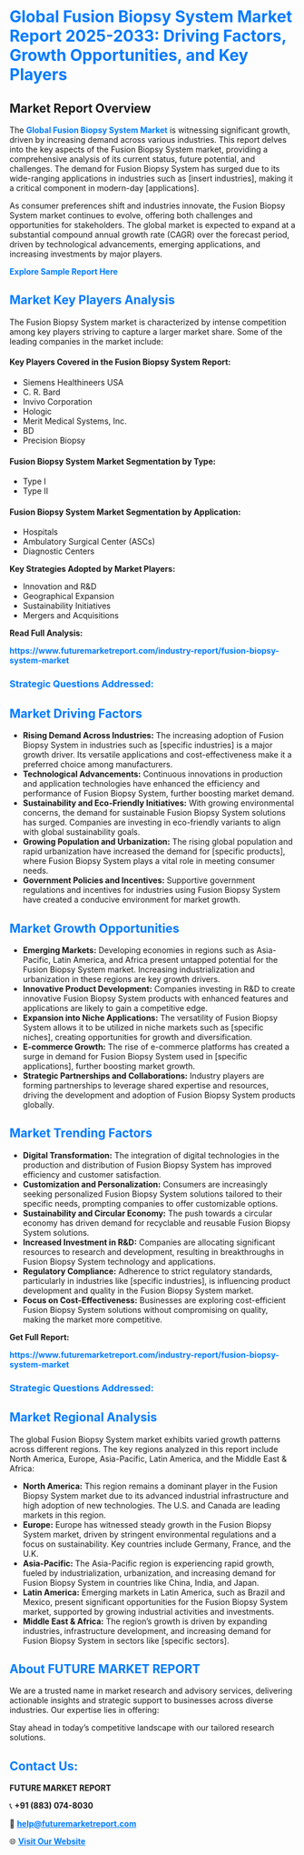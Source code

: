 <h1 style="color: #007BFF;">Global Fusion Biopsy System Market Report 2025-2033: Driving Factors, Growth Opportunities, and Key Players</h1>

<section id="overview">
<h2>Market Report Overview</h2>
<p>The <a href="https://www.futuremarketreport.com/industry-report/fusion-biopsy-system-market" style="color: #007BFF; text-decoration: none;"><strong>Global Fusion Biopsy System Market</strong></a> is witnessing significant growth, driven by increasing demand across various industries. This report delves into the key aspects of the Fusion Biopsy System market, providing a comprehensive analysis of its current status, future potential, and challenges. The demand for Fusion Biopsy System has surged due to its wide-ranging applications in industries such as [insert industries], making it a critical component in modern-day [applications].</p>
<p>As consumer preferences shift and industries innovate, the Fusion Biopsy System market continues to evolve, offering both challenges and opportunities for stakeholders. The global market is expected to expand at a substantial compound annual growth rate (CAGR) over the forecast period, driven by technological advancements, emerging applications, and increasing investments by major players.</p>
</section>

<section id="overview">
<p><a href="https://www.futuremarketreport.com/request-sample/reportId=89048" style="color: #007BFF; text-decoration: none;"><strong>Explore Sample Report Here</strong></a></p>
</section>

<section id="key-players">
<h2 style="color: #007BFF;">Market Key Players Analysis</h2>
<p>The Fusion Biopsy System market is characterized by intense competition among key players striving to capture a larger market share. Some of the leading companies in the market include:</p>
<h4>Key Players Covered in the Fusion Biopsy System Report:</h4>
<ul><li>Siemens Healthineers USA</li><li>C. R. Bard</li><li>Invivo Corporation</li><li>Hologic</li><li>Merit Medical Systems, Inc.</li><li>BD</li><li>Precision Biopsy</li></ul>
<h4>Fusion Biopsy System Market Segmentation by Type:</h4>
<ul><li>Type I</li><li>Type II</li></ul>

<h4>Fusion Biopsy System Market Segmentation by Application:</h4>
<ul><li>Hospitals</li><li>Ambulatory Surgical Center (ASCs)</li><li>Diagnostic Centers</li></ul>
<p><strong>Key Strategies Adopted by Market Players:</strong></p>
<ul>
<li>Innovation and R&D</li>
<li>Geographical Expansion</li>
<li>Sustainability Initiatives</li>
<li>Mergers and Acquisitions</li>
</ul>
</section>

<section>
<p><strong>Read Full Analysis: </strong></p><a href="https://www.futuremarketreport.com/industry-report/fusion-biopsy-system-market" style="color: #007BFF; text-decoration: none;"><strong>https://www.futuremarketreport.com/industry-report/fusion-biopsy-system-market</strong></a>
<h3 style="color: #007BFF;">Strategic Questions Addressed:</h3>
</section>

<section id="driving-factors">
<h2 style="color: #007BFF;">Market Driving Factors</h2>
<ul>
<li><strong>Rising Demand Across Industries:</strong> The increasing adoption of Fusion Biopsy System in industries such as [specific industries] is a major growth driver. Its versatile applications and cost-effectiveness make it a preferred choice among manufacturers.</li>
<li><strong>Technological Advancements:</strong> Continuous innovations in production and application technologies have enhanced the efficiency and performance of Fusion Biopsy System, further boosting market demand.</li>
<li><strong>Sustainability and Eco-Friendly Initiatives:</strong> With growing environmental concerns, the demand for sustainable Fusion Biopsy System solutions has surged. Companies are investing in eco-friendly variants to align with global sustainability goals.</li>
<li><strong>Growing Population and Urbanization:</strong> The rising global population and rapid urbanization have increased the demand for [specific products], where Fusion Biopsy System plays a vital role in meeting consumer needs.</li>
<li><strong>Government Policies and Incentives:</strong> Supportive government regulations and incentives for industries using Fusion Biopsy System have created a conducive environment for market growth.</li>
</ul>
</section>

<section id="growth-opportunities">
<h2 style="color: #007BFF;">Market Growth Opportunities</h2>
<ul>
<li><strong>Emerging Markets:</strong> Developing economies in regions such as Asia-Pacific, Latin America, and Africa present untapped potential for the Fusion Biopsy System market. Increasing industrialization and urbanization in these regions are key growth drivers.</li>
<li><strong>Innovative Product Development:</strong> Companies investing in R&D to create innovative Fusion Biopsy System products with enhanced features and applications are likely to gain a competitive edge.</li>
<li><strong>Expansion into Niche Applications:</strong> The versatility of Fusion Biopsy System allows it to be utilized in niche markets such as [specific niches], creating opportunities for growth and diversification.</li>
<li><strong>E-commerce Growth:</strong> The rise of e-commerce platforms has created a surge in demand for Fusion Biopsy System used in [specific applications], further boosting market growth.</li>
<li><strong>Strategic Partnerships and Collaborations:</strong> Industry players are forming partnerships to leverage shared expertise and resources, driving the development and adoption of Fusion Biopsy System products globally.</li>
</ul>
</section>

<section id="trending-factors">
<h2 style="color: #007BFF;">Market Trending Factors</h2>
<ul>
<li><strong>Digital Transformation:</strong> The integration of digital technologies in the production and distribution of Fusion Biopsy System has improved efficiency and customer satisfaction.</li>
<li><strong>Customization and Personalization:</strong> Consumers are increasingly seeking personalized Fusion Biopsy System solutions tailored to their specific needs, prompting companies to offer customizable options.</li>
<li><strong>Sustainability and Circular Economy:</strong> The push towards a circular economy has driven demand for recyclable and reusable Fusion Biopsy System solutions.</li>
<li><strong>Increased Investment in R&D:</strong> Companies are allocating significant resources to research and development, resulting in breakthroughs in Fusion Biopsy System technology and applications.</li>
<li><strong>Regulatory Compliance:</strong> Adherence to strict regulatory standards, particularly in industries like [specific industries], is influencing product development and quality in the Fusion Biopsy System market.</li>
<li><strong>Focus on Cost-Effectiveness:</strong> Businesses are exploring cost-efficient Fusion Biopsy System solutions without compromising on quality, making the market more competitive.</li>
</ul>
</section>

<section>
<p><strong>Get Full Report: </strong></p><a href="https://www.futuremarketreport.com/industry-report/fusion-biopsy-system-market" style="color: #007BFF; text-decoration: none;"><strong>https://www.futuremarketreport.com/industry-report/fusion-biopsy-system-market</strong></a>
<h3 style="color: #007BFF;">Strategic Questions Addressed:</h3>
</section>


<section id="regional-analysis">
<h2 style="color: #007BFF;">Market Regional Analysis</h2>
<p>The global Fusion Biopsy System market exhibits varied growth patterns across different regions. The key regions analyzed in this report include North America, Europe, Asia-Pacific, Latin America, and the Middle East & Africa:</p>
<ul>
<li><strong>North America:</strong> This region remains a dominant player in the Fusion Biopsy System market due to its advanced industrial infrastructure and high adoption of new technologies. The U.S. and Canada are leading markets in this region.</li>
<li><strong>Europe:</strong> Europe has witnessed steady growth in the Fusion Biopsy System market, driven by stringent environmental regulations and a focus on sustainability. Key countries include Germany, France, and the U.K.</li>
<li><strong>Asia-Pacific:</strong> The Asia-Pacific region is experiencing rapid growth, fueled by industrialization, urbanization, and increasing demand for Fusion Biopsy System in countries like China, India, and Japan.</li>
<li><strong>Latin America:</strong> Emerging markets in Latin America, such as Brazil and Mexico, present significant opportunities for the Fusion Biopsy System market, supported by growing industrial activities and investments.</li>
<li><strong>Middle East & Africa:</strong> The region’s growth is driven by expanding industries, infrastructure development, and increasing demand for Fusion Biopsy System in sectors like [specific sectors].</li>
</ul>
</section>

<footer>
<h2 style="color: #007BFF;">About FUTURE MARKET REPORT</h2>
<p>We are a trusted name in market research and advisory services, delivering actionable insights and strategic support to businesses across diverse industries. Our expertise lies in offering:</p>

<p>Stay ahead in today’s competitive landscape with our tailored research solutions.</p>

<h2 style="color: #007BFF;">Contact Us:</h2>
<p><strong>FUTURE MARKET REPORT</strong></p>
<p>📞 <strong>+91 (883) 074-8030</strong></p>
<p>📧 <strong><a href="mailto:help@futuremarketreport.com" style="color: #007BFF;">help@futuremarketreport.com</a></strong></p>
<p>🌐 <strong><a href="https://www.futuremarketreport.com/" style="color: #007BFF;">Visit Our Website</a></strong></p>
</footer>